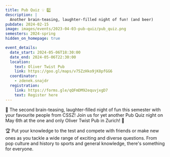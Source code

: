 ```yaml
---
title: Pub Quiz 💡 2️⃣
description: |
  Another brain-teasing, laughter-filled night of fun! (and beer)
pubdate: 2024-02-15
image: images/events/2023-04-03-pub-quiz/pub_quiz.png
semesters: 2024-spring
hidden_on_homepage: true

event_details:
  date_start: 2024-05-06T18:30:00
  date_end: 2024-05-06T22:30:00
  location:
    text: Oliver Twist Pub
    link: https://goo.gl/maps/v75ZzHko9jK8pfGG6
  coordinator:
    - zdenek.snajdr
  registration:
    link: https://forms.gle/qQFmDM92equvjxgD7
    text: Register here
---
```


🎉 The second brain-teasing, laughter-filled night of fun this semester with your favourite people from CSSZ! Join us for yet another Pub Quiz night on May 6th at the one and only Oliver Twist Pub in Zurich! 🍻

🏆 Put your knowledge to the test and compete with friends or make new ones as you tackle a wide range of exciting and diverse questions. From pop culture and history to sports and general knowledge, there's something for everyone.
